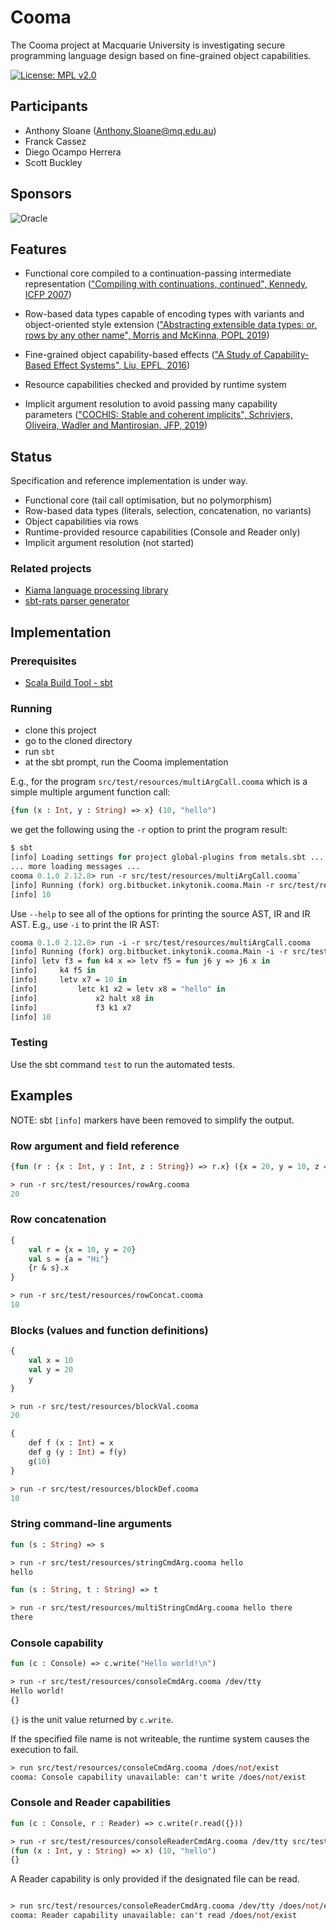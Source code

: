# Cooma

The Cooma project at Macquarie University is investigating secure programming language design based on fine-grained object capabilities.

[![License: MPL v2.0](https://img.shields.io/badge/License-MPL%20v2-blue.svg)](http://mozilla.org/MPL/2.0/)

## Participants

* Anthony Sloane (Anthony.Sloane@mq.edu.au)
* Franck Cassez
* Diego Ocampo Herrera
* Scott Buckley

## Sponsors

![Oracle](https://plvmq.bitbucket.io/SAPLING/images/Oracle%20Red%20Badge.png)

## Features

* Functional core compiled to a continuation-passing intermediate representation (["Compiling with continuations, continued", Kennedy, ICFP 2007](https://doi.org/10.1145/1291151.1291179))

* Row-based data types capable of encoding types with variants and object-oriented style extension (["Abstracting extensible data types: or, rows by any other name", Morris and McKinna, POPL 2019](https://doi.org/10.1145/3290325))

* Fine-grained object capability-based effects (["A Study of Capability-Based Effect Systems", Liu, EPFL, 2016](https://github.com/liufengyun/stoic))

* Resource capabilities checked and provided by runtime system

* Implicit argument resolution to avoid passing many capability parameters (["COCHIS: Stable and coherent implicits", Schrivjers, Oliveira, Wadler and Mantirosian, JFP, 2019](http://dx.doi.org/10.1017/s0956796818000242))

## Status

Specification and reference implementation is under way.

* Functional core (tail call optimisation, but no polymorphism)
* Row-based data types (literals, selection, concatenation, no variants)
* Object capabilities via rows
* Runtime-provided resource capabilities (Console and Reader only)
* Implicit argument resolution (not started)

### Related projects

* [Kiama language processing library](https://bitbucket.org/inkytonik/kiama)
* [sbt-rats parser generator](https://bitbucket.org/inkytonik/sbt-rats)

## Implementation

### Prerequisites

* [Scala Build Tool - sbt](https://www.scala-sbt.org)

### Running

* clone this project
* go to the cloned directory
* run `sbt`
* at the sbt prompt, run the Cooma implementation

E.g., for the program `src/test/resources/multiArgCall.cooma` which is a simple multiple argument function call:

```ml
{fun (x : Int, y : String) => x} (10, "hello")
```

we get the following using the `-r` option to print the program result:

```ml
$ sbt
[info] Loading settings for project global-plugins from metals.sbt ...
... more loading messages ...
cooma 0.1.0 2.12.8> run -r src/test/resources/multiArgCall.cooma`
[info] Running (fork) org.bitbucket.inkytonik.cooma.Main -r src/test/resources/multiArgCall.cooma
[info] 10
```

Use `--help` to see all of the options for printing the source AST, IR and IR AST. E.g., use `-i` to print the IR AST:

```ml
cooma 0.1.0 2.12.8> run -i -r src/test/resources/multiArgCall.cooma
[info] Running (fork) org.bitbucket.inkytonik.cooma.Main -i -r src/test/resources/multiArgCall.cooma
[info] letv f3 = fun k4 x => letv f5 = fun j6 y => j6 x in
[info]     k4 f5 in
[info]     letv x7 = 10 in
[info]         letc k1 x2 = letv x8 = "hello" in
[info]             x2 halt x8 in
[info]             f3 k1 x7
[info] 10
```

### Testing

Use the sbt command `test` to run the automated tests.

## Examples

NOTE: sbt `[info]` markers have been removed to simplify the output.

### Row argument and field reference

```ml
{fun (r : {x : Int, y : Int, z : String}) => r.x} ({x = 20, y = 10, z = "Hi"})

> run -r src/test/resources/rowArg.cooma
20
```

### Row concatenation

```ml
{
    val r = {x = 10, y = 20}
    val s = {a = "Hi"}
    {r & s}.x
}

> run -r src/test/resources/rowConcat.cooma
10
```

### Blocks (values and function definitions)

```ml
{
    val x = 10
    val y = 20
    y
}

> run -r src/test/resources/blockVal.cooma
20
```

```ml
{
    def f (x : Int) = x
    def g (y : Int) = f(y)
    g(10)
}

> run -r src/test/resources/blockDef.cooma
10
```

### String command-line arguments

```ml
fun (s : String) => s

> run -r src/test/resources/stringCmdArg.cooma hello
hello

fun (s : String, t : String) => t

> run -r src/test/resources/multiStringCmdArg.cooma hello there
there
```

### Console capability

```ml
fun (c : Console) => c.write("Hello world!\n")

> run -r src/test/resources/consoleCmdArg.cooma /dev/tty
Hello world!
{}
```

`{}` is the unit value returned by `c.write`.

If the specified file name is not writeable, the runtime system causes the execution to fail.

```ml
> run src/test/resources/consoleCmdArg.cooma /does/not/exist
cooma: Console capability unavailable: can't write /does/not/exist
```

### Console and Reader capabilities

```ml
fun (c : Console, r : Reader) => c.write(r.read({}))

> run -r src/test/resources/consoleReaderCmdArg.cooma /dev/tty src/test/resources/multiArgCall.cooma
(fun (x : Int, y : String) => x) (10, "hello")
{}
```

A Reader capability is only provided if the designated file can be read.

```ml

> run src/test/resources/consoleReaderCmdArg.cooma /dev/tty /does/not/exist
cooma: Reader capability unavailable: can't read /does/not/exist
```
